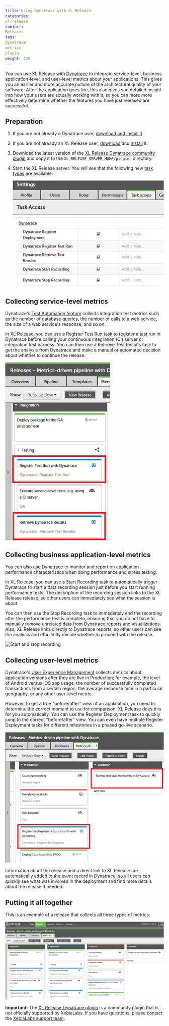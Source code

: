 ```yaml
---
title: Using Dynatrace with XL Release
categories:
xl-release
subject:
Releases
tags:
dynatrace
metrics
plugin
weight: 435
---
```


You can use XL Release with [Dynatrace](http://www.dynatrace.com/en/index.html) to integrate service-level, business application-level, and user-level metrics about your applications. This gives you an earlier and more accurate picture of the architectural quality of your software. After the application goes live, this also gives you detailed insight into how your users are actually working with it, so you can more more effectively determine whether the features you have just released are successful.

## Preparation

1. If you are not already a Dynatrace user, [download and install it](http://www.dynatrace.com/en/products/dynatrace-free-trial.html).
2. If you are not already an XL Release user, [download](https://xebialabs.com/products/xl-release/trial/) and [install](/xl-release/how-to/install-xl-release.html) it.
3. Download the latest version of the [XL Release Dynatrace community plugin](https://github.com/xebialabs-community/xlr-dynatrace-plugin) and copy it to the `XL_RELEASE_SERVER_HOME/plugins` directory.
4. Start the XL Release server. You will see that the following new [task types](/xl-release/concept/types-of-tasks-in-xl-release.html) are available:

    ![Dynatrace tasks in XL Release](../images/dynatrace-xl-release/dynatrace-tasks.png)

## Collecting service-level metrics

Dynatrace's [Test Automation feature](https://community.dynatrace.com/community/display/DOCDT62/Test+Automation+Explained) collects integration test metrics such as the number of database queries, the number of calls to a web service, the size of a web service's response, and so on.

In XL Release, you can use a Register Test Run task to register a test run in Dynatrace before calling your continuous integration (CI) server or integration test harness. You can then use a Retrieve Test Results task to get the analysis from Dynatrace and make a manual or automated decision about whether to continue the release.

![Run tests and retrieve results](../images/dynatrace-xl-release/step-1-run-tests-and-retrieve-results.png)

## Collecting business application-level metrics

You can also use Dynatrace to monitor and report on application performance characteristics when doing performance and stress testing.

In XL Release, you can use a Start Recording task to automatically trigger Dynatrace to start a data recording session just before you start running performance tests. The description of the recording session links to the XL Release release, so other users can immediately see what the session is about.

You can then use the Stop Recording task to immediately end the recording after the performance test is complete, ensuring that you do not have to manually remove unrelated data from Dynatrace reports and visualizations. Also, XL Release links directly to Dynatrace reports, so other users can see the analysis and efficiently decide whether to proceed with the release.

![Start and stop recording](../images/dynatrace-xl-release/step-2-start-and-stop-recording.png)

## Collecting user-level metrics

Dynatrace's [User Experience Management](http://www.dynatrace.com/en/user-experience-management/) collects metrics about application versions after they are live in Production; for example, the level of Android versus iOS app usage, the number of successfully completed transactions from a certain region, the average response time in a particular geography, or any other user-level metric.

However, to get a true "before/after" view of an application, you need to determine the correct moment to use for comparison. XL Release does this for you automatically. You can use the Register Deployment task to quickly jump to the correct "before/after" view. You can even have multiple Register Deployment tasks for different milestones in a phased go-live scenario.

![Register deployment and review](../images/dynatrace-xl-release/step-3-register-deployment-and-review.png)

Information about the release and a direct link to XL Release are automatically added to the event record in Dynatrace, so all users can quickly see what was involved in the deployment and find more details about the release if needed.

## Putting it all together

This is an example of a release that collects all three types of metrics:

![Register deployment and review](../images/dynatrace-xl-release/metrics-driven-pipeline-with-dynatrace.png)

**Important:** The [XL Release Dynatrace plugin](https://github.com/xebialabs-community/xlr-dynatrace-plugin) is a community plugin that is not officially supported by XebiaLabs. If you have questions, please contact the [XebiaLabs support team](https://support.xebialabs.com).
